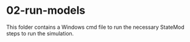 # 02-run-models #

This folder contains a Windows cmd file to run the necessary StateMod steps to run the simulation.
